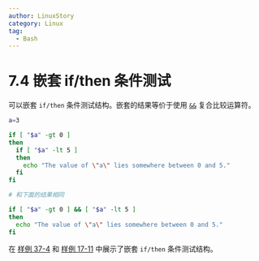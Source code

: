 ```yaml
---
author: LinuxStory
category: Linux
tag:
  - Bash
---
```

# 7.4 嵌套 if/then 条件测试

可以嵌套 `if/then` 条件测试结构。嵌套的结果等价于使用 [`&&`](http://tldp.org/LDP/abs/html/ops.html#LOGOPS1) 复合比较运算符。

```bash
a=3

if [ "$a" -gt 0 ]
then
  if [ "$a" -lt 5 ]
  then
    echo "The value of \"a\" lies somewhere between 0 and 5."
  fi
fi

# 和下面的结果相同

if [ "$a" -gt 0 ] && [ "$a" -lt 5 ]
then
  echo "The value of \"a\" lies somewhere between 0 and 5."
fi
```

在 [样例 37-4](http://tldp.org/LDP/abs/html/bashver2.html#CARDS) 和 [样例 17-11](http://tldp.org/LDP/abs/html/system.html#BACKLIGHT) 中展示了嵌套 `if/then` 条件测试结构。


